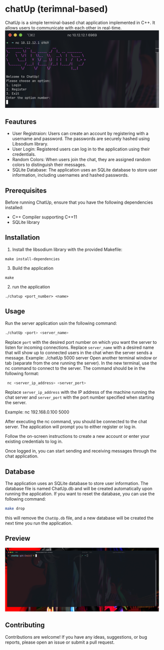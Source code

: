 # chatUp (terimnal-based)
ChatUp is a simple terminal-based chat application implemented in C++.
It allows users to communicate with each other in real-time.
![screenshot](https://github.com/ainzsoup/chatUp/blob/main/Screen%20Shot%202023-06-04%20at%204.53.28%20PM.png "Title is optional")

## Feautures
  * User Registraion: Users can create an account by registering with a username and password. The passwords are securely hashed using Libsodium library.
  * User Login: Registered users can log in to the application using their credentials.
  * Random Colors: When users join the chat, they are assigned random colors to distinguish their messages.
  * SQLite Database: The application uses an SQLite database to store user information, including usernames and hashed passwords.

## Prerequisites
Before running ChatUp, ensure that you have the following dependencies installed:
  * C++ Compiler supporting C++11
  * SQLite library

## Installation
1. Install the libsodium library with the provided Makefile:
```shell
make install-dependencies
```
3. Build the application
```shell
make
```
2. run the application
```shell
./chatup <port_number> <name>
```

## Usage
Run the server application usin the following command:
```bash
./chatUp <port> <server_name>
```
Replace `port` with the desired port number on which you want the server to listen for incoming connections.
Replace `server_name` with a desired name that will show up to connected users in the chat when the server sends a message.
Example: ./chatUp 5000 server
Open another terminal window or tab (separate from the one running the server).
In the new terminal, use the nc command to connect to the server. The command should be in the following format:
```bash
 nc <server_ip_address> <server_port>
 ```
 Replace `server_ip_address` with the IP address of the machine running the chat server and `server_port` with the port number specified when starting the server.
 
Example: nc 192.168.0.100 5000
 
After executing the nc command, you should be connected to the chat server. The application will prompt you to either register or log in.

Follow the on-screen instructions to create a new account or enter your existing credentials to log in.

Once logged in, you can start sending and receiving messages through the chat application.
## Database
The application uses an SQLite database to store user information. The database file is named ChatUp.db and will be created automatically upon running the application. If you want to reset the database, you can use the following command:
```bash
make drop
```
this will remove the `ChatUp.db` file, and a new database will be created the next time you run the application.

## Preview
![preview](https://github.com/ainzsoup/chatUp/blob/main/chatUp_preview.gif)

## Contributing
Contributions are welcome! If you have any ideas, suggestions, or bug reports, please open an issue or submit a pull request.
